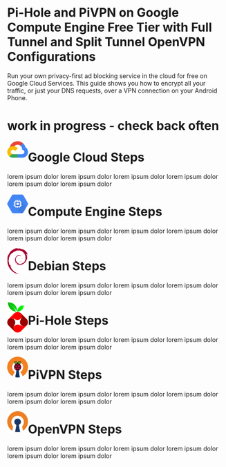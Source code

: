 # Pi-Hole and PiVPN on Google Compute Engine Free Tier with Full Tunnel and Split Tunnel OpenVPN Configurations

Run your own privacy-first ad blocking service in the cloud for free on Google Cloud Services. This guide shows you how to encrypt all your traffic, or just your DNS requests, over a VPN connection on your Android Phone.

# work in progress - check back often

<img src="./images/logos/cloud.svg" width="48" align="left">

# Google Cloud Steps

lorem ipsum dolor lorem ipsum dolor lorem ipsum dolor lorem ipsum dolor lorem ipsum dolor lorem ipsum dolor

<img src="./images/logos/computeengine.svg" width="48" align="left">

# Compute Engine Steps

lorem ipsum dolor lorem ipsum dolor lorem ipsum dolor lorem ipsum dolor lorem ipsum dolor lorem ipsum dolor

<img src="./images/logos/debian.svg" width="48" align="left">

# Debian Steps

lorem ipsum dolor lorem ipsum dolor lorem ipsum dolor lorem ipsum dolor lorem ipsum dolor lorem ipsum dolor

<img src="./images/logos/pihole.svg" width="48" align="left">

# Pi-Hole Steps

lorem ipsum dolor lorem ipsum dolor lorem ipsum dolor lorem ipsum dolor lorem ipsum dolor lorem ipsum dolor

<img src="./images/logos/pivpn.png" width="48" align="left">

# PiVPN Steps

lorem ipsum dolor lorem ipsum dolor lorem ipsum dolor lorem ipsum dolor lorem ipsum dolor lorem ipsum dolor

<img src="./images/logos/openvpn.svg" width="48" align="left">

# OpenVPN Steps

lorem ipsum dolor lorem ipsum dolor lorem ipsum dolor lorem ipsum dolor lorem ipsum dolor lorem ipsum dolor